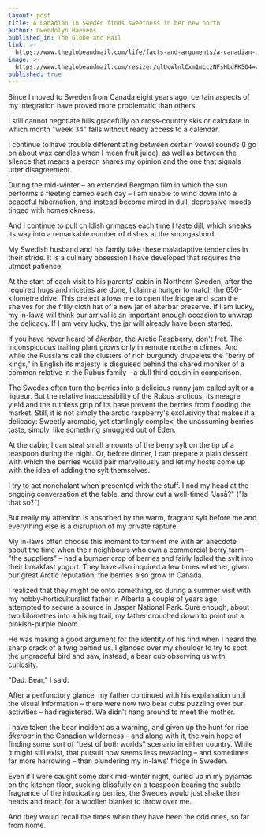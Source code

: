 ```yaml
---
layout: post
title: A Canadian in Sweden finds sweetness in her new north
author: Gwendolyn Haevens
published_in: The Globe and Mail
link: >-
  https://www.theglobeandmail.com/life/facts-and-arguments/a-canadian-in-sweden-finds-sweetness-in-her-new-north/article9530617/
image: >-
  https://www.theglobeandmail.com/resizer/qlUcwlnlCxm1mLczNFsHbdFK5O4=/1200x0/filters:quality(80)/arc-anglerfish-tgam-prod-tgam.s3.amazonaws.com/public/4G77JA6K6BAVJHPXITPNLI3RKU
published: true
---
```

Since I moved to Sweden from Canada eight years ago, certain aspects of my integration have proved more problematic than others.<!--more-->

I still cannot negotiate hills gracefully on cross-country skis or calculate in which month "week 34" falls without ready access to a calendar.

I continue to have trouble differentiating between certain vowel sounds (I go on about wax candles when I mean fruit juice), as well as between the silence that means a person shares my opinion and the one that signals utter disagreement.

During the mid-winter – an extended Bergman film in which the sun performs a fleeting cameo each day – I am unable to wind down into a peaceful hibernation, and instead become mired in dull, depressive moods tinged with homesickness.

And I continue to pull childish grimaces each time I taste dill, which sneaks its way into a remarkable number of dishes at the smorgasbord.

My Swedish husband and his family take these maladaptive tendencies in their stride. It is a culinary obsession I have developed that requires the utmost patience.

At the start of each visit to his parents' cabin in Northern Sweden, after the required hugs and niceties are done, I claim a hunger to match the 650-kilometre drive. This pretext allows me to open the fridge and scan the shelves for the frilly cloth hat of a new jar of akerbar preserve. If I am lucky, my in-laws will think our arrival is an important enough occasion to unwrap the delicacy. If I am very lucky, the jar will already have been started.

If you have never heard of *åkerbar*, the Arctic Raspberry, don't fret. The inconspicuous trailing plant grows only in remote northern climes. And while the Russians call the clusters of rich burgundy drupelets the "berry of kings," in English its majesty is disguised behind the shared moniker of a common relative in the Rubus family – a dull third cousin in comparison.

The Swedes often turn the berries into a delicious runny jam called sylt or a liqueur. But the relative inaccessibility of the Rubus arcticus, its meagre yield and the ruthless grip of its base prevent the berries from flooding the market. Still, it is not simply the arctic raspberry's exclusivity that makes it a delicacy: Sweetly aromatic, yet startlingly complex, the unassuming berries taste, simply, like something smuggled out of Eden.

At the cabin, I can steal small amounts of the berry sylt on the tip of a teaspoon during the night. Or, before dinner, I can prepare a plain dessert with which the berries would pair marvellously and let my hosts come up with the idea of adding the sylt themselves.

I try to act nonchalant when presented with the stuff. I nod my head at the ongoing conversation at the table, and throw out a well-timed "Jaså?" ("Is that so?")

But really my attention is absorbed by the warm, fragrant sylt before me and everything else is a disruption of my private rapture.

My in-laws often choose this moment to torment me with an anecdote about the time when their neighbours who own a commercial berry farm – "the suppliers" – had a bumper crop of berries and fairly ladled the sylt into their breakfast yogurt. They have also inquired a few times whether, given our great Arctic reputation, the berries also grow in Canada.

I realized that they might be onto something, so during a summer visit with my hobby-horticulturalist father in Alberta a couple of years ago, I attempted to secure a source in Jasper National Park. Sure enough, about two kilometres into a hiking trail, my father crouched down to point out a pinkish-purple bloom.

He was making a good argument for the identity of his find when I heard the sharp crack of a twig behind us. I glanced over my shoulder to try to spot the ungraceful bird and saw, instead, a bear cub observing us with curiosity.

"Dad. Bear," I said.

After a perfunctory glance, my father continued with his explanation until the visual information – there were now two bear cubs puzzling over our activities – had registered. We didn't hang around to meet the mother.

I have taken the bear incident as a warning, and given up the hunt for ripe *åkerbar* in the Canadian wilderness – and along with it, the vain hope of finding some sort of "best of both worlds" scenario in either country. While it might still exist, that pursuit now seems less rewarding – and sometimes far more harrowing – than plundering my in-laws' fridge in Sweden.

Even if I were caught some dark mid-winter night, curled up in my pyjamas on the kitchen floor, sucking blissfully on a teaspoon bearing the subtle fragrance of the intoxicating berries, the Swedes would just shake their heads and reach for a woollen blanket to throw over me.

And they would recall the times when they have been the odd ones, so far from home.
